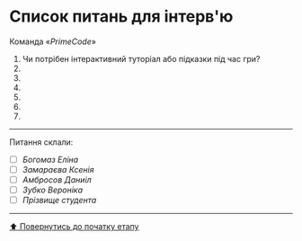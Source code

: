 # Список питань для інтерв'ю
Команда «*PrimeCode*»

1. Чи потрібен інтерактивний туторіал або підказки під час гри?
2. 
3. 
4. 
5. 
6. 
7. 

---
Питання склали:			

- [ ] *Богомаз Еліна*
- [ ] *Замараєва Ксенія*
- [ ] *Амбросов Даниіл*
- [ ] *Зубко Вероніка*
- [ ] *Прізвище студента*

---
[:arrow_up: Повернутись до початку етапу](/docs/1.Envisioning/README.md)
